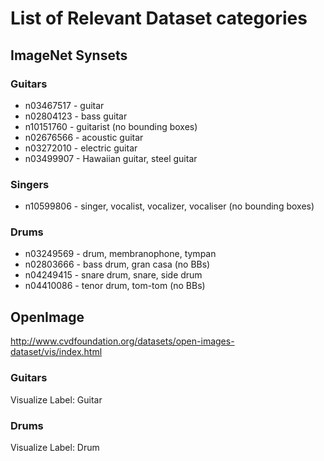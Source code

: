# List of Relevant Dataset categories

## ImageNet Synsets

### Guitars
* n03467517 - guitar
* n02804123 - bass guitar
* n10151760 - guitarist (no bounding boxes)
* n02676566 - acoustic guitar
* n03272010 - electric guitar
* n03499907 - Hawaiian guitar, steel guitar

### Singers
* n10599806 - singer, vocalist, vocalizer, vocaliser (no bounding boxes)

### Drums
* n03249569 - drum, membranophone, tympan
* n02803666 - bass drum, gran casa (no BBs)
* n04249415 - snare drum, snare, side drum
* n04410086 - tenor drum, tom-tom (no BBs)

## OpenImage
http://www.cvdfoundation.org/datasets/open-images-dataset/vis/index.html

### Guitars
Visualize Label: Guitar

### Drums
Visualize Label: Drum
